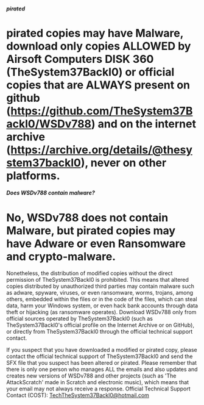 ##### pirated

pirated copies may have Malware, download only copies ALLOWED by Airsoft Computers DISK 360 (TheSystem37Backl0) or official copies that are ALWAYS present on github (https://github.com/TheSystem37Backl0/WSDv788) and on the internet archive (https://archive.org/details/@thesystem37backl0), never on other platforms.
===============

##### Does WSDv788 contain malware?

No, WSDv788 does not contain Malware, but pirated copies may have Adware or even Ransomware and crypto-malware.
===============

Nonetheless, the distribution of modified copies without the direct permission of TheSystem37Backl0 is prohibited. This means that altered copies distributed by unauthorized third parties may contain malware such as adware, spyware, viruses, or even ransomware, worms, trojans, among others, embedded within the files or in the code of the files, which can steal data, harm your Windows system, or even hack bank accounts through data theft or hijacking (as ransomware operates). Download WSDv788 only from official sources operated by TheSystem37Backl0 (such as TheSystem37Backl0's official profile on the Internet Archive or on GitHub), or directly from TheSystem37Backl0 through the official technical support contact.


If you suspect that you have downloaded a modified or pirated copy, please contact the official technical support of TheSystem37Backl0 and send the SFX file that you suspect has been altered or pirated. Please remember that there is only one person who manages ALL the emails and also updates and creates new versions of WSDv788 and other projects (such as 'The AttackScratch' made in Scratch and electronic music), which means that your email may not always receive a response. Official Technical Support Contact (COST): TechTheSystem37Backl0@hotmail.com
